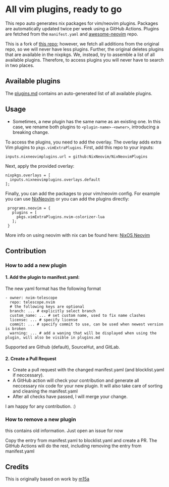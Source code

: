 # All vim plugins, ready to go

This repo auto generates nix packages for vim/neovim plugins.
Packages are automatically updated twice per week using a GitHub Actions.
Plugins are fetched from the `manifest.yaml` and [awesome-neovim][0] repo.

This is a fork of [this repo](https://github.com/m15a/nixpkgs-vim-extra-plugins); however, we fetch all additions from the original repo, so we will never have less plugins.
Further, the original deletes plugins that are available in the nixpkgs. We, instead, try to assemble a list of all available plugins.
Therefore, to access plugins you will never have to search in two places.

## Available plugins

The [plugins.md](plugins.md) contains an auto-generated list of all available plugins.

## Usage

- Sometimes, a new plugin has the same name as an existing one. In this case, we rename both plugins to `<plugin-name>-<owner>`, introducing a breaking change.

To access the plugins, you need to add the overlay.
The overlay adds extra Vim plugins to `pkgs.vimExtraPlugins`.
First, add this repo to your inputs:

```
inputs.nixneovimplugins.url = github:NixNeovim/NixNeovimPlugins
```

Next, apply the provided overlay:

```
nixpkgs.overlays = [
  inputs.nixneovimplugins.overlays.default
];
```

Finally, you can add the packages to your vim/neovim config. For example you can use [NixNeovim](https://github.com/NixNeovim/Nixneovim) or you can add the plugins directly:

```
 programs.neovim = {
   plugins = [
     pkgs.vimExtraPlugins.nvim-colorizer-lua
   ];
 }
```

More info on using neovim with nix can be found here: [NixOS Neovim](https://nixos.wiki/wiki/Neovim)

[0]: https://github.com/rockerBOO/awesome-neovim
[1]: https://nixos.org/manual/nix/stable/release-notes/rl-2.4.html?highlight=builtins.getFlake#other-features
[2]: https://nur.nix-community.org/
[3]: https://nur.nix-community.org/repos/m15a/


## Contribution

### How to add a new plugin

#### 1. Add the plugin to manifest.yaml:

The new yaml format has the following format

```
- owner: nvim-telescope
  repo: telescope.nvim
  # the following keys are optional
  branch: ... # explicitly select branch
  custom_name: ... # set custom name, used to fix name clashes
  license: ... # specify license
  commit: ... # specify commit to use, can be used when newest version is broken
  warning: ... # add a waning that will be displayed when using the plugin, will also be visible in plugins.md
```

Supported are Github (default), SourceHut, and GitLab.

#### 2. Create a Pull Request

- Create a pull request with the changed manifest.yaml (and blocklist.yaml if neccessary).
- A GitHub action will check your contribution and generate all neccessary nix code for your new plugin. It will also take care of sorting and cleaning the manifest.yaml
- After all checks have passed, I will merge your change.

I am happy for any contribution. :)

### How to remove a new plugin

this contains old information. Just open an issue for now

Copy the entry from manifest.yaml to blocklist.yaml and create a PR.
The GitHub Actions will do the rest, including removing the entry from manifest.yaml

## Credits

This is originally based on work by [m15a](https://github.com/m15a/nixpkgs-vim-extra-plugins)
